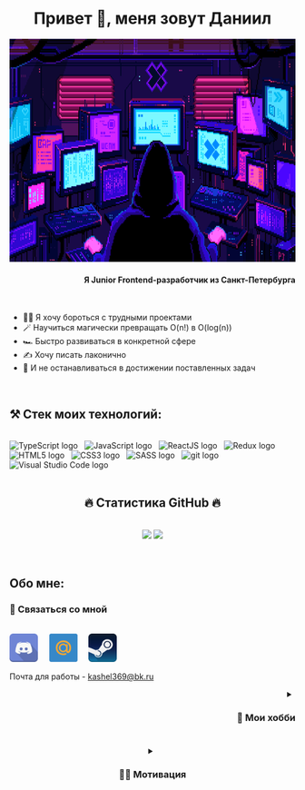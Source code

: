 <h1 align="center">Привет 👋, меня зовут Даниил</h1>
<!-- image -->
<p align="center"><img alt="coding-gif" src="./src/gif/coding.gif" width="700" height="393,75"/></p>
<h4 align="right">Я Junior Frontend-разработчик из Санкт-Петербурга</h3>

<!-- targets -->
<br>
<div align="left">
<ul>
<li>🧑‍💻 Я хочу бороться с трудными проектами</li>
<li>🪄 Научиться магически превращать O(n!) в O(log(n))</li>
<li>🏎️ Быстро развиваться в конкретной сфере</li>
<li>✍️ Хочу писать лаконично</li>
<li>🎯 И не останавливаться в достижении поставленных задач</li>
</ul>
</div>
<br>

<h2 align="left">⚒️ Стек моих технологий:</h3>
<!-- Stack -->
<br>
<div>
<span><img src="https://img.shields.io/badge/TypeScript-282C34?logo=typescript&logoColor=3178C6" alt="TypeScript logo" title="TypeScript" height="25" /></span>
&nbsp;
<span><img src="https://img.shields.io/badge/JavaScript-282C34?logo=javascript&logoColor=F7DF1E" alt="JavaScript logo" title="JavaScript" height="25" /></span>
&nbsp;
<span><img src="https://img.shields.io/badge/ReactJS-282C34?logo=react&logoColor=61DAFB" alt="ReactJS logo" title="ReactJS" height="25" /></span>
&nbsp;
<span><img src="https://img.shields.io/badge/Redux-282C34?logo=redux&logoColor=764ABC" alt="Redux logo" title="Redux" height="25" /></span>
&nbsp;
<span><img src="https://img.shields.io/badge/HTML5-282C34?logo=html5&logoColor=E34F26" alt="HTML5 logo" title="HTML5" height="25" /></span>
&nbsp;
<span><img src="https://img.shields.io/badge/CSS3-282C34?logo=css3&logoColor=1572B6" alt="CSS3 logo" title="CSS3" height="25" /></span>
&nbsp;
<span><img src="https://img.shields.io/badge/Sass-282C34?logo=sass&logoColor=CC6699" alt="SASS logo" title="SASS" height="25" /></span>
&nbsp;
<span><img src="https://img.shields.io/badge/git-282C34?logo=git&logoColor=F05032" alt="git logo" title="git" height="25" /></span>
&nbsp;
<span><img src="https://img.shields.io/badge/VS%20Code-282C34?logo=visual-studio-code&logoColor=007ACC" alt="Visual Studio Code logo" title="Visual Studio Code" height="25" /></span>
</div>

<br>

<h2 align="center">🔥 Статистика GitHub 🔥</h2>
<!-- Statistics -->
<br>
<div align="center">
  <span>
    <img src="https://github-readme-stats.vercel.app/api/top-langs/?username=accrrsd&layout=compact&theme=midnight-purple" />
  </span>
  <span>
    <img src="https://github-readme-stats.vercel.app/api?username=accrrsd&show_icons=true&theme=midnight-purple&hide=issues&line_height=24&card_width=350"/>
  </span>
</div>

<br>
<br>

<h2 align="left">Обо мне:</h2>
<!-- call links -->
<div align="left">
<h3 align="">🤙 Связаться со мной</h3>
<br>
<a href="https://discordapp.com/users/341649531219214338" target="_blank"><img src="./src/logo/discord.svg" alt="discord" width="50"/></a>
&nbsp;
&nbsp;
<a href="mailto:kashel369@bk.ru" target="_blank"><img src="./src/logo/mail.svg" alt="mailRu" width="50"></a>
&nbsp;
&nbsp;
<a href="https://steamcommunity.com/id/accrrsd/" target="_blank"><img src="./src/logo/steam.svg" alt="steam" width="50"></a>

<span>Почта для работы - kashel369@bk.ru</span>

<div>

<!-- hobby's -->
<details align="right">
<summary><h3>🔖 Мои хобби<h3></summary>
Я увлекаюсь компьютерным "железом"<br>
Мне интересны новейшие технологии в области информатики.<br>
За едой я смотрю шахматные турниры, сериалы и аниме.<br>
В свободное время я играю в компьютерные игры.<br>
Временами пишу моды для игр.<br>
</details>

<br>

<!-- motivation -->
<details align="center">
<summary><h3>🏋️‍♂️ Мотивация <h3></summary>
Программирование и компьютеры в целом, штука для меня интересная.<br>
Я очень надеюсь застать будущее, в котором IT сфера будет даже больше и доступнее, чем сейчас.<br>
Создание роботов или искусственного интеллекта будет обычным делом для любого программиста<br>
И уже сейчас заметно, что будущее, которое кажется фантастикой не за горами.<br>
Став IT-специалистом я хочу быть частью этого будущего. Ведь все мы, глубоко в душе - мечтатели.<br>
</details>
